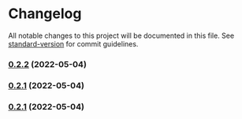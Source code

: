 # Changelog

All notable changes to this project will be documented in this file. See [standard-version](https://github.com/conventional-changelog/standard-version) for commit guidelines.

### [0.2.2](http://bitbucket.org/autonomouslogic/jackson-object-stream/branches/compare/0.2.2..0.2.1) (2022-05-04)

### [0.2.1](http://bitbucket.org/autonomouslogic/jackson-object-stream/branches/compare/0.2.1..0.2.0) (2022-05-04)

### [0.2.1](https://bitbucket.org/autonomouslogic/jackson-object-stream/branches/compare/0.2.1..0.2.0) (2022-05-04)
